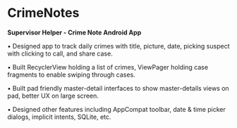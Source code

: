 # CrimeNotes
<b>Supervisor Helper - Crime Note Android App</b>


•	Designed app to track daily crimes with title, picture, date, picking suspect with clicking to call, and share case.

•	Built RecyclerView holding a list of crimes, ViewPager holding case fragments to enable swiping through cases.

•	Built pad friendly master-detail interfaces to show master-details views on pad, better UX on large screen.

•	Designed other features including AppCompat toolbar, date & time picker dialogs, implicit intents, SQLite, etc.


